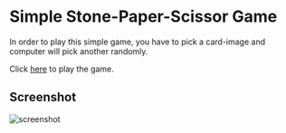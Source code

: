 # Simple Stone-Paper-Scissor Game

In order to play this simple game, you have to pick a card-image and computer will pick another randomly.

Click [here](https://pantbibek21.github.io/stone-paper-scissor/) to play the game.

## Screenshot
![screenshot](https://user-images.githubusercontent.com/73117724/152644721-264aea2e-f2e8-4132-805f-2238f5fdc440.png)



